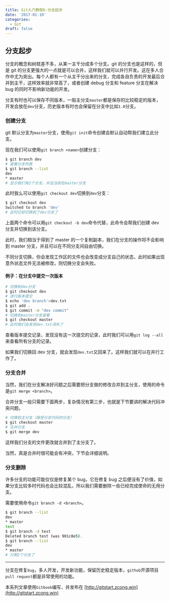 ```yaml
---
title: Git入门教程6-分支起步
date: '2017-01-10'
categories:
  - Git
draft: false
---
```


## 分支起步

分支的概念和树枝差不多，从某一主干分成多个分支。git 的分支也是这样的，但是 git 的分支更强大的一点就是可以合并，这样我们就可以并行开发。这在多人合作中尤为突出。每个人都有一个从主干分出来的分支，完成各自负责的开发最后合并到主干，这样效率就非常高了，或者创建 debug 分支和 feature 分支在解决 bug 的同时不影响新功能的开发。

分支有时也可以保存不同版本，一般主分支`master`都是保存的比较稳定的版本，开发会放在`dev`分支，历史版本有时也会保留在分支中比如`1.0`分支。

<!--more-->

### 创建分支

git 默认分支为`master`分支，使用`git init`命令创建会默认自动帮我们建立此分支。

现在我们可以使用`git branch <name>`创建分支：

```sh
$ git branch dev
# 查看分支列表
$ git branch --list
dev
* master
# 显示我们有2个分支，并且当前在master分支
```

此时我么可以使用`git checkout dev`切换到`dev`分支：

```sh
$ git checkout dev
Switched to branch 'dev'
# 此时已经切换到了dev分支了
```

上面两个命令可以用`git checkout -b dev`命令代替，此命令会帮我们创建 dev 分支并切换到该分支。

此时，我们相当于得到了 master 的一个复制副本，我们在分支的操作将不会影响到 master 分支，并且可以在不同分支间自由切换。

不同分支切换，你会发现工作区的文件也会改变成分支自己的状态，此时如果出现意外状态文件无法被修改，则切换分支会失败。

#### 例子：在分支中提交一次版本

```sh
# 切换到dev分支
$ git checkout dev
# 进行版本提交
$ echo 'dev branch'>dev.txt
$ git add .
$ git commit -m "dev commit"
# 切换到master分支查看
$ git checkout master
# 此时我们会发现dev.txt消失了
```

查看版本提交记录，发现没有这一次提交的记录，此时我们可以用`git log --all`来查看所有分支的记录。

如果我们切换回 dev 分支，就会发现`dev.txt`又回来了。这样我们就可以在并行工作了。

### 分支合并

当然，我们在分支解决好问题之后需要把分支做的修改合并到主分支，使用的命令是`git merge <branch>`。

合并分支一般只需要下面两步，复杂情况有第三步，也就是下节要讲的解决代码冲突问题。

```sh
# 切换到主分支（接受分支代码的分支）
$ git checkout master
# 合并分支
$ git merge dev
```

这样我们分支的文件更改就合并到了主分支了。

当然，真是合并时很可能会有冲突，下节会详细说明。

### 分支删除

许多分支的功能可能仅仅是修复某个 bug，它在修复 bug 之后便没有了价值，如果分支比较多时代码也会比较混乱，所以我们需要删除一些已经完成使命的无用分支。

需要使用命令`git branch -d <branch>`。

```sh
$ git branch --list
dev
* master
test
$ git branch -d test
Deleted branch test (was 901c8e5).
$ git branch --list
dev
* master
# 只剩2个分支了
```

---

分支在修复`bug`，多人开发，开发新功能，保留历史稳定版本，`github`开源项目`pull request`都是非常使用的功能。

本系列文章使用`Gitbook`编写，并发布在 [http://gitstart.zcong.win](http://gitstart.zcong.win)
